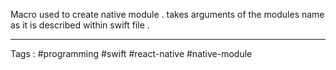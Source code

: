 Macro used to create native module . takes arguments of the modules name as it is described within swift file . 
___

Tags : #programming #swift #react-native #native-module